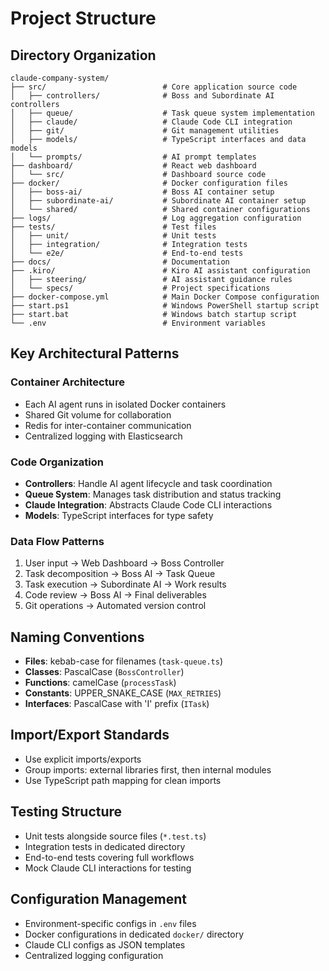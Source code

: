 # Project Structure

## Directory Organization

```
claude-company-system/
├── src/                          # Core application source code
│   ├── controllers/              # Boss and Subordinate AI controllers
│   ├── queue/                    # Task queue system implementation
│   ├── claude/                   # Claude Code CLI integration
│   ├── git/                      # Git management utilities
│   ├── models/                   # TypeScript interfaces and data models
│   └── prompts/                  # AI prompt templates
├── dashboard/                    # React web dashboard
│   └── src/                      # Dashboard source code
├── docker/                       # Docker configuration files
│   ├── boss-ai/                  # Boss AI container setup
│   ├── subordinate-ai/           # Subordinate AI container setup
│   └── shared/                   # Shared container configurations
├── logs/                         # Log aggregation configuration
├── tests/                        # Test files
│   ├── unit/                     # Unit tests
│   ├── integration/              # Integration tests
│   └── e2e/                      # End-to-end tests
├── docs/                         # Documentation
├── .kiro/                        # Kiro AI assistant configuration
│   ├── steering/                 # AI assistant guidance rules
│   └── specs/                    # Project specifications
├── docker-compose.yml            # Main Docker Compose configuration
├── start.ps1                     # Windows PowerShell startup script
├── start.bat                     # Windows batch startup script
└── .env                          # Environment variables
```

## Key Architectural Patterns

### Container Architecture
- Each AI agent runs in isolated Docker containers
- Shared Git volume for collaboration
- Redis for inter-container communication
- Centralized logging with Elasticsearch

### Code Organization
- **Controllers**: Handle AI agent lifecycle and task coordination
- **Queue System**: Manages task distribution and status tracking
- **Claude Integration**: Abstracts Claude Code CLI interactions
- **Models**: TypeScript interfaces for type safety

### Data Flow Patterns
1. User input → Web Dashboard → Boss Controller
2. Task decomposition → Boss AI → Task Queue
3. Task execution → Subordinate AI → Work results
4. Code review → Boss AI → Final deliverables
5. Git operations → Automated version control

## Naming Conventions

- **Files**: kebab-case for filenames (`task-queue.ts`)
- **Classes**: PascalCase (`BossController`)
- **Functions**: camelCase (`processTask`)
- **Constants**: UPPER_SNAKE_CASE (`MAX_RETRIES`)
- **Interfaces**: PascalCase with 'I' prefix (`ITask`)

## Import/Export Standards

- Use explicit imports/exports
- Group imports: external libraries first, then internal modules
- Use TypeScript path mapping for clean imports

## Testing Structure

- Unit tests alongside source files (`*.test.ts`)
- Integration tests in dedicated directory
- End-to-end tests covering full workflows
- Mock Claude CLI interactions for testing

## Configuration Management

- Environment-specific configs in `.env` files
- Docker configurations in dedicated `docker/` directory
- Claude CLI configs as JSON templates
- Centralized logging configuration